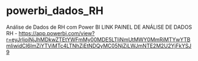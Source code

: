 # powerbi_dados_RH
Análise de Dados de RH com Power BI
LINK PAINEL DE ANÁLISE DE DADOS RH - https://app.powerbi.com/view?r=eyJrIjoiNjJhMDkwZTEtYWFmMy00MDE5LTljNmUtMWY0MmRiMTYwYTBmIiwidCI6ImZiYTViMTc4LTNhZjEtNDQyMC05NjZiLWJmNTE2M2U2YjFkYSJ9
